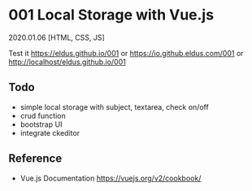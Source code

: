 # 001 Local Storage with Vue.js

2020.01.06 [HTML, CSS, JS]

Test it <https://eldus.github.io/001> or <https://io.github.eldus.com/001> or <http://localhost/eldus.github.io/001>

## Todo

* simple local storage with subject, textarea, check on/off
* crud function
* bootstrap UI
* integrate ckeditor

## Reference

* Vue.js Documentation <https://vuejs.org/v2/cookbook/>
